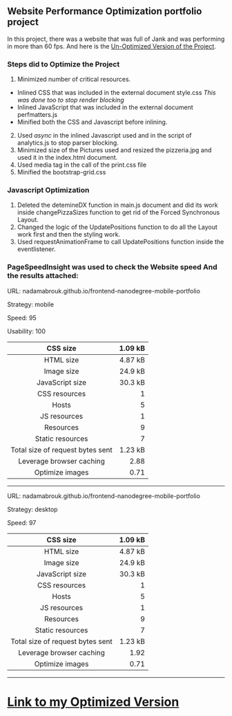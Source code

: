 ## Website Performance Optimization portfolio project
In this project, there was a website that was full of Jank and was performing in more than 60 fps. And here is the [Un-Optimized Version of the Project](https://github.com/udacity/frontend-nanodegree-mobile-portfolio).

### Steps did to Optimize the Project
1. Minimized number of critical resources.
* Inlined CSS that was included in the external document style.css *This was done too to stop render blocking*
* Inlined JavaScript that was included in the external document perfmatters.js
* Minified both the CSS and Javascript before inlining.
2. Used *async* in the inlined Javascript used and in the script of analytics.js to stop parser blocking.
3. Minimized size of the Pictures used and resized the pizzeria.jpg and used it in the index.html document.
4. Used media tag in the call of the print.css file
5. Minified the bootstrap-grid.css 
### Javascript Optimization
1. Deleted the detemineDX function in main.js document and did its work inside changePizzaSizes function to get rid of the Forced Synchronous Layout.
2. Changed the logic of the UpdatePositions function to do all the Layout work first and then the styling work. 
3. Used requestAnimationFrame to call UpdatePositions function inside the eventlistener.

### PageSpeedInsight was used to check the Website speed And the results attached:

URL:       nadamabrouk.github.io/frontend-nanodegree-mobile-portfolio

Strategy:  mobile

Speed:     95

Usability: 100


|CSS size                                   | 1.09 kB|
:------------------------------------------:|-------:|
HTML size                                  | 4.87 kB
Image size                                 | 24.9 kB
JavaScript size                            | 30.3 kB
CSS resources                              | 1
Hosts                                      | 5
JS resources                               | 1
Resources                                  | 9
Static resources                           | 7
Total size of request bytes sent           | 1.23 kB
Leverage browser caching                   | 2.88
Optimize images                            | 0.71

------------------------------------------------------------------------------------------------------------
URL:       nadamabrouk.github.io/frontend-nanodegree-mobile-portfolio

Strategy:  desktop

Speed:     97


|CSS size                                   | 1.09 kB|
|:-----------------------------------------:|-------:|
HTML size                                  | 4.87 kB
Image size                                 | 24.9 kB
JavaScript size                            | 30.3 kB
CSS resources                              | 1
Hosts                                      | 5
JS resources                               | 1
Resources                                  | 9
Static resources                           | 7
Total size of request bytes sent           | 1.23 kB
Leverage browser caching                   | 1.92
Optimize images                            | 0.71
------------------------------------------------------

# [Link to my Optimized Version](https://nadamabrouk.github.io/frontend-nanodegree-mobile-portfolio/)






